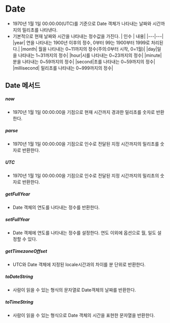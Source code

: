 # Date

- 1970년 1월 1일 00:00:00(UTC)를 기준으로 Date 객체가 나타내는 날짜와 시간까지의 밀리초를 나타낸다.
- 기본적으로 현재 날짜와 시간을 나타내는 정수값을 가진다.
  | 인수 | 내용|
  |---|---|
  |year| 연을 나타내는 1900년 이후의 정수, 0부터 99는 1900부터 1999로 처리된다.|
  |month| 월을 나타내는 0~11까지의 정수(주의:0부터 시작, 0=1월)|
  |day|일을 나타내는 1~31까지의 정수|
  |hour|시를 나타내는 0~23까지의 정수|
  |minute|분을 나타내는 0~59까지의 정수|
  |second|초를 나타내는 0~59까지의 정수|
  |millisecond| 밀리초를 나타내는 0~999까지의 정수|

## Date 메서드

##### now

- 1970년 1월 1일 00:00:00을 기점으로 현재 시간까지 경과한 밀리초를 숫자로 반환한다.

##### parse

- 1970년 1월 1일 00:00:00을 기점으로 인수로 전달된 지정 시간까지의 밀리초를 숫자로 반환한다.

##### UTC

- 1970년 1월 1일 00:00:00을 기점으로 인수로 전달된 지정 시간까지의 밀리초의 숫자로 반환한다.

##### getFullYear

- Date 객체의 연도를 나타내는 정수를 반환한다.

##### setFullYear

- Date 객체에 연도를 나타내는 정수를 설정한다. 연도 이외에 옵션으로 월, 일도 설정할 수 있다.

##### getTimezoneOffset

- UTC와 Date 객체에 지정된 locale시간과의 차이를 분 단위로 반환한다.

##### toDateString

- 사람이 읽을 수 있는 형식의 문자열로 Date객체의 날짜를 반환한다.

##### toTimeString

- 사람이 읽을 수 있는 형식으로 Date 객체의 시간을 표현한 문자열을 반환한다.
